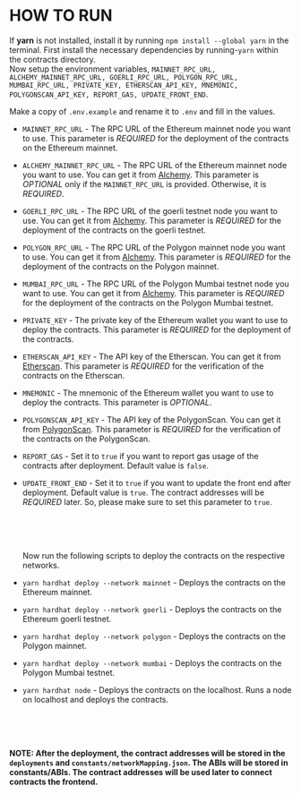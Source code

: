 # HOW TO RUN

If **yarn** is not installed, install it by running `npm install --global yarn` in the terminal.
First install the necessary dependencies by running-`yarn` within the contracts directory.
<br>
Now setup the environment variables, `MAINNET_RPC_URL, ALCHEMY_MAINNET_RPC_URL, GOERLI_RPC_URL, POLYGON_RPC_URL, MUMBAI_RPC_URL, PRIVATE_KEY, ETHERSCAN_API_KEY, MNEMONIC, POLYGONSCAN_API_KEY, REPORT_GAS, UPDATE_FRONT_END`.

Make a copy of `.env.example` and rename it to `.env` and fill in the values.

- `MAINNET_RPC_URL` - The RPC URL of the Ethereum mainnet node you want to use. This parameter is _REQUIRED_ for the deployment of the contracts on the Ethereum mainnet.
- `ALCHEMY_MAINNET_RPC_URL` - The RPC URL of the Ethereum mainnet node you want to use. You can get it from [Alchemy](https://www.alchemy.com/). This parameter is _OPTIONAL_ only if the `MAINNET_RPC_URL` is provided. Otherwise, it is _REQUIRED_.
- `GOERLI_RPC_URL` - The RPC URL of the goerli testnet node you want to use. You can get it from [Alchemy](https://www.alchemy.com/). This parameter is _REQUIRED_ for the deployment of the contracts on the goerli testnet.
- `POLYGON_RPC_URL` - The RPC URL of the Polygon mainnet node you want to use. You can get it from [Alchemy](https://www.alchemy.com/). This parameter is _REQUIRED_ for the deployment of the contracts on the Polygon mainnet.
- `MUMBAI_RPC_URL` - The RPC URL of the Polygon Mumbai testnet node you want to use. You can get it from [Alchemy](https://www.alchemy.com/). This parameter is _REQUIRED_ for the deployment of the contracts on the Polygon Mumbai testnet.
- `PRIVATE_KEY` - The private key of the Ethereum wallet you want to use to deploy the contracts. This parameter is _REQUIRED_ for the deployment of the contracts.
- `ETHERSCAN_API_KEY` - The API key of the Etherscan. You can get it from [Etherscan](https://etherscan.io/). This parameter is _REQUIRED_ for the verification of the contracts on the Etherscan.
- `MNEMONIC` - The mnemonic of the Ethereum wallet you want to use to deploy the contracts. This parameter is _OPTIONAL_.
- `POLYGONSCAN_API_KEY` - The API key of the PolygonScan. You can get it from [PolygonScan](https://polygonscan.com/). This parameter is _REQUIRED_ for the verification of the contracts on the PolygonScan.
- `REPORT_GAS` - Set it to `true` if you want to report gas usage of the contracts after deployment. Default value is `false`.
- `UPDATE_FRONT_END` - Set it to `true` if you want to update the front end after deployment. Default value is `true`. The contract addresses will be _REQUIRED_ later. So, please make sure to set this parameter to `true`.

  <br>
  <br>
  <br>

  Now run the following scripts to deploy the contracts on the respective networks.

- `yarn hardhat deploy --network mainnet` - Deploys the contracts on the Ethereum mainnet.
- `yarn hardhat deploy --network goerli` - Deploys the contracts on the Ethereum goerli testnet.
- `yarn hardhat deploy --network polygon` - Deploys the contracts on the Polygon mainnet.
- `yarn hardhat deploy --network mumbai` - Deploys the contracts on the Polygon Mumbai testnet.
- `yarn hardhat node` - Deploys the contracts on the localhost. Runs a node on localhost and deploys the contracts.

  <br>
  <br>
  <br>

**NOTE: After the deployment, the contract addresses will be stored in the `deployments` and `constants/networkMapping.json`. The ABIs will be stored in constants/ABIs. The contract addresses will be used later to connect contracts the frontend.**
